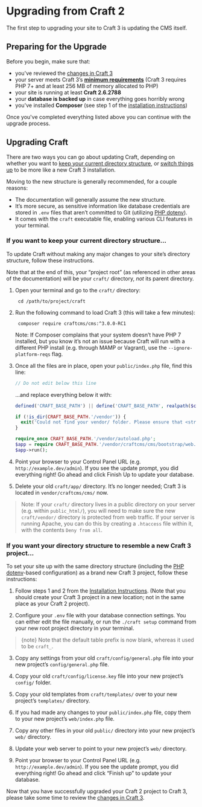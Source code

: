 # Upgrading from Craft 2

The first step to upgrading your site to Craft 3 is updating the CMS itself.

## Preparing for the Upgrade

Before you begin, make sure that:

- you've reviewed the [changes in Craft 3](changes-in-craft-3.md)
- your server meets Craft 3’s [**minimum requirements**](requirements.md) (Craft 3 requires PHP 7+ and at least 256 MB of memory allocated to PHP)
- your site is running at least **Craft 2.6.2788**
- your **database is backed up** in case everything goes horribly wrong
- you've installed **Composer** (see step 1 of the [installation instructions](installation.md))

Once you've completed everything listed above you can continue with the upgrade process. 

## Upgrading Craft 

There are two ways you can go about updating Craft, depending on whether you want to [keep your current directory structure](#if-you-want-to-keep-your-current-directory-structure), or [switch things up](#if-you-want-your-directory-structure-to-resemble-a-new-craft-3-project) to be more like a new Craft 3 installation.

Moving to the new structure is generally recommended, for a couple reasons:

- The documentation will generally assume the new structure.
- It’s more secure, as sensitive information like database credentials are stored in `.env` files that aren’t committed to Git (utilizing [PHP dotenv](https://github.com/vlucas/phpdotenv)).
- It comes with the `craft` executable file, enabling various CLI features in your terminal. 

### If you want to keep your current directory structure…

To update Craft without making any major changes to your site’s directory structure, follow these instructions.

Note that at the end of this, your “project root” (as referenced in other areas of the documentation) will be your `craft/` directory, _not_ its parent directory.

1. Open your terminal and go to the `craft/` directory:

        cd /path/to/project/craft

2. Run the following command to load Craft 3 (this will take a few minutes):

        composer require craftcms/cms:^3.0.0-RC1

    Note: If Composer complains that your system doesn’t have PHP 7 installed, but you know it’s not an issue because Craft will run with a different PHP install (e.g. through MAMP or Vagrant), use the `--ignore-platform-reqs` flag.

3. Once all the files are in place, open your `public/index.php` file, find this line:

    ```php
    // Do not edit below this line
    ```

    …and replace everything below it with:

    ```php
    defined('CRAFT_BASE_PATH') || define('CRAFT_BASE_PATH', realpath($craftPath));

    if (!is_dir(CRAFT_BASE_PATH.'/vendor')) {
      exit('Could not find your vendor/ folder. Please ensure that <strong><code>$craftPath</code></strong> is set correctly in '.__FILE__);
    }

    require_once CRAFT_BASE_PATH.'/vendor/autoload.php';
    $app = require CRAFT_BASE_PATH.'/vendor/craftcms/cms/bootstrap/web.php';
    $app->run();
    ```

4. Point your browser to your Control Panel URL (e.g. `http://example.dev/admin`). If you see the update prompt, you did everything right! Go ahead and click Finish Up to update your database.

5. Delete your old `craft/app/` directory. It’s no longer needed; Craft 3 is located in `vendor/craftcms/cms/` now.

> Note: If your `craft/` directory lives in a public directory on your server (e.g. within `public_html/`), you will need to make sure the new `craft/vendor/` directory is protected from web traffic. If your server is running Apache, you can do this by creating a `.htaccess` file within it, with the contents `Deny from all`.

### If you want your directory structure to resemble a new Craft 3 project…

To set your site up with the same directory structure (including the [PHP dotenv](https://github.com/vlucas/phpdotenv)-based configuration) as a brand new Craft 3 project, follow these instructions:

1. Follow steps 1 and 2 from the [Installation Instructions](installation.md). (Note that you should create your Craft 3 project in a new location; not in the same place as your Craft 2 project).

2. Configure your `.env` file with your database connection settings. You can either edit the file manually, or run the `./craft setup` command from your new root project directory in your terminal. 

  > {note} Note that the default table prefix is now blank, whereas it used to be `craft_`.

3. Copy any settings from your old `craft/config/general.php` file into your new project’s `config/general.php` file.

4. Copy your old `craft/config/license.key` file into your new project’s `config/` folder.

5. Copy your old templates from `craft/templates/` over to your new project’s `templates/` directory.

6. If you had made any changes to your `public/index.php` file, copy them to your new project’s `web/index.php` file.

7. Copy any other files in your old `public/` directory into your new project’s `web/` directory.

8. Update your web server to point to your new project’s `web/` directory.

9. Point your browser to your Control Panel URL (e.g. `http://example.dev/admin`). If you see the update prompt, you did everything right! Go ahead and click “Finish up” to update your database.

Now that you have successfully upgraded your Craft 2 project to Craft 3, please take some time to review the [changes in Craft 3](changes-in-craft-3.md).
